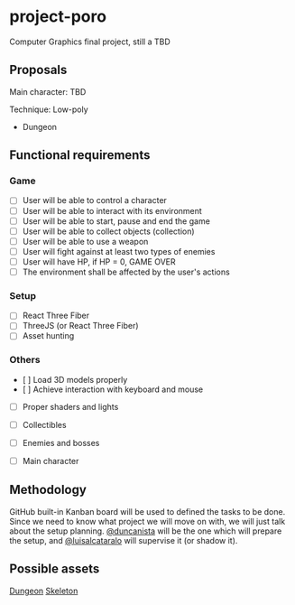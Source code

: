 # project-poro
Computer Graphics final project, still a TBD


## Proposals

Main character: TBD

Technique: Low-poly

- Dungeon 

## Functional requirements
### Game
- [ ] User will be able to control a character
- [ ] User will be able to interact with its environment 
- [ ] User will be able to start, pause and end the game
- [ ] User will be able to collect objects (collection)
- [ ] User will be able to use a weapon
- [ ] User will fight against at least two types of enemies
- [ ] User will have HP, if HP = 0, GAME OVER
- [ ] The environment shall be affected by the user's actions
### Setup
- [ ] React Three Fiber
- [ ] ThreeJS (or React Three Fiber)
- [ ] Asset hunting

### Others
- [ ] Load 3D models properly
- [ ] Achieve interaction with keyboard and mouse
- [ ] Proper shaders and lights
- [ ] Collectibles 
- [ ] Enemies and bosses
- [ ] Main character


## Methodology
GitHub built-in Kanban board will be used to defined the tasks to be done. 
Since we need to know what project we will move on with, we will just talk about the setup planning.
[@duncanista](github.com/duncanista) will be the one which will prepare the setup, and [@luisalcataralo](github.com/luisalcantaralo) will supervise it (or shadow it).


## Possible assets
[Dungeon](https://mlobo.itch.io/low-poly-dungeon-asset-pack)
[Skeleton](https://assetstore.unity.com/packages/3d/characters/creatures/low-pol-skeleton-188865)
